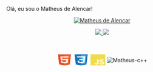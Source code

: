 Olá, eu sou o Matheus de Alencar!

<a href="https://www.linkedin.com/in/matheus-de-alencar">
    <p align="center"><img height="180em" src="https://github-readme-streak-stats.herokuapp.com?user=matheus-de-alencar&theme=dark&date_format=M%20j%5B%2C%20Y%5D" alt="Matheus de Alencar" /></p>
    <p align="center">
    <img height="130em" src="https://github-readme-stats.vercel.app/api?username=matheus-de-alencar&show_icons=true&theme=dark" />
    <img height="130em" src="https://github-readme-stats.vercel.app/api/top-langs/?username=matheus-de-alencar&layout=compact&theme=dark" />
  </p>
</a>
  
  <br>
   
  
  <div style="display: inline_block" align="center">
    <br>
  <img align="center" alt="Matheus-HTML" height="30" width="40" src="https://raw.githubusercontent.com/devicons/devicon/master/icons/html5/html5-original.svg">
  <img align="center" alt="Matheus-CSS" height="30" width="40" src="https://raw.githubusercontent.com/devicons/devicon/master/icons/css3/css3-original.svg">
  <img align="center" alt="Matheus-Js" height="30" width="40" src="https://raw.githubusercontent.com/devicons/devicon/master/icons/javascript/javascript-plain.svg">
  <img align="center" alt="Matheus-c++" height="30" width="40" src="https://cdn.jsdelivr.net/gh/devicons/devicon/icons/cplusplus/cplusplus-original.svg" />

  
  <!-- <img align="center" alt="Matheus-Ts" height="30" width="40" src="https://raw.githubusercontent.com/devicons/devicon/master/icons/typescript/typescript-plain.svg">
  <img align="center" alt="Matheus-React" height="30" width="40" src="https://raw.githubusercontent.com/devicons/devicon/master/icons/react/react-original.svg">
  <img align="center" alt="Matheus-Python" height="30" width="40" src="https://raw.githubusercontent.com/devicons/devicon/master/icons/python/python-original.svg">
  <img align="center" alt="Matheus-Csharp" height="30" width="40" src="https://raw.githubusercontent.com/devicons/devicon/master/icons/csharp/csharp-original.svg"> -->

  </div>

  <br>



